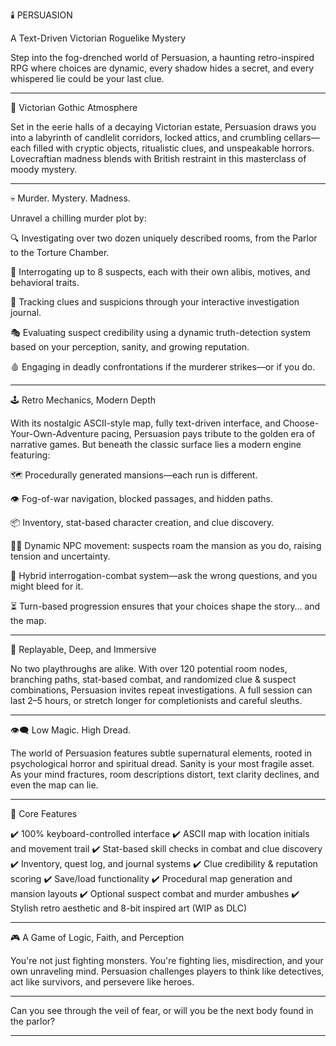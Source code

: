 🕯️ PERSUASION

A Text-Driven Victorian Roguelike Mystery

Step into the fog-drenched world of Persuasion, a haunting retro-inspired RPG where choices are dynamic, every shadow hides a secret, and every whispered lie could be your last clue.


---

🎩 Victorian Gothic Atmosphere

Set in the eerie halls of a decaying Victorian estate, Persuasion draws you into a labyrinth of candlelit corridors, locked attics, and crumbling cellars—each filled with cryptic objects, ritualistic clues, and unspeakable horrors. Lovecraftian madness blends with British restraint in this masterclass of moody mystery.


---

💀 Murder. Mystery. Madness.

Unravel a chilling murder plot by:

🔍 Investigating over two dozen uniquely described rooms, from the Parlor to the Torture Chamber.

🧠 Interrogating up to 8 suspects, each with their own alibis, motives, and behavioral traits.

📓 Tracking clues and suspicions through your interactive investigation journal.

🎭 Evaluating suspect credibility using a dynamic truth-detection system based on your perception, sanity, and growing reputation.

🩸 Engaging in deadly confrontations if the murderer strikes—or if you do.



---

🕹️ Retro Mechanics, Modern Depth

With its nostalgic ASCII-style map, fully text-driven interface, and Choose-Your-Own-Adventure pacing, Persuasion pays tribute to the golden era of narrative games. But beneath the classic surface lies a modern engine featuring:

🗺️ Procedurally generated mansions—each run is different.

👁️ Fog-of-war navigation, blocked passages, and hidden paths.

📦 Inventory, stat-based character creation, and clue discovery.

🧍‍♂️ Dynamic NPC movement: suspects roam the mansion as you do, raising tension and uncertainty.

💬 Hybrid interrogation-combat system—ask the wrong questions, and you might bleed for it.

⏳ Turn-based progression ensures that your choices shape the story… and the map.



---

🧠 Replayable, Deep, and Immersive

No two playthroughs are alike. With over 120 potential room nodes, branching paths, stat-based combat, and randomized clue & suspect combinations, Persuasion invites repeat investigations. A full session can last 2–5 hours, or stretch longer for completionists and careful sleuths.


---

👁️‍🗨️ Low Magic. High Dread.

The world of Persuasion features subtle supernatural elements, rooted in psychological horror and spiritual dread. Sanity is your most fragile asset. As your mind fractures, room descriptions distort, text clarity declines, and even the map can lie.


---

📎 Core Features

✔️ 100% keyboard-controlled interface
✔️ ASCII map with location initials and movement trail
✔️ Stat-based skill checks in combat and clue discovery
✔️ Inventory, quest log, and journal systems
✔️ Clue credibility & reputation scoring
✔️ Save/load functionality
✔️ Procedural map generation and mansion layouts
✔️ Optional suspect combat and murder ambushes
✔️ Stylish retro aesthetic and 8-bit inspired art (WIP as DLC)


---

🎮 A Game of Logic, Faith, and Perception

You're not just fighting monsters. You're fighting lies, misdirection, and your own unraveling mind. Persuasion challenges players to think like detectives, act like survivors, and persevere like heroes.


---

Can you see through the veil of fear, or will you be the next body found in the parlor?


---
